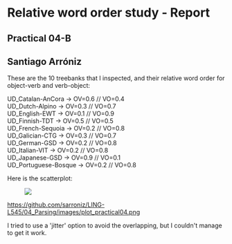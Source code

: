 # Relative word order study - Report
## Practical 04-B
## Santiago Arróniz

These are the 10 treebanks that I inspected, and their relative word order for object-verb and verb-object:

UD_Catalan-AnCora -> OV=0.6 // VO=0.4   
UD_Dutch-Alpino -> OV=0.3 // VO=0.7   
UD_English-EWT -> OV=0.1 // VO=0.9     
UD_Finnish-TDT -> OV=0.5 // VO=0.5    
UD_French-Sequoia -> OV=0.2 // VO=0.8    
UD_Galician-CTG -> OV=0.3 // VO=0.7    
UD_German-GSD -> OV=0.2 // VO=0.8    
UD_Italian-VIT -> OV=0.2 // VO=0.8    
UD_Japanese-GSD -> OV=0.9 // VO=0.1     
UD_Portuguese-Bosque -> OV=0.2 // VO=0.8     
        
Here is the scatterplot:        

<figure style="width: 600px" class="center">
    <a href="https://github.com/sarroniz/LING-L545/04_Parsing/images/plot_practical04.png"><img src="https://github.com/sarroniz/LING-L545/04_Parsing/images/plot_practical04.png"></a>
</figure>

https://github.com/sarroniz/LING-L545/04_Parsing/images/plot_practical04.png

I tried to use a 'jitter' option to avoid the overlapping, but I couldn't manage to get it work.

